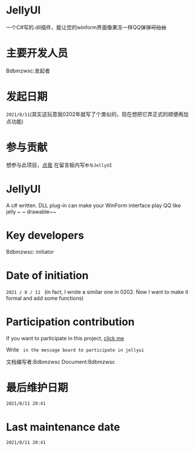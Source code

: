 # JellyUI
一个C#写的.dll插件，能让您的winform界面像果冻一样QQ弹弹~~可拉丝~~

# 主要开发人员
Bdbmzwsc:发起者

# 发起日期
```2021/8/11```(其实这玩意我0202年就写了个类似的，现在想把它弄正式的顺便再加点功能)

# 参与贡献
想参与此项目，[点我](https://erha.vercel.app)
在留言板内写```参与JellyUI```

# JellyUI

A c# written. DLL plug-in can make your WinForm interface play QQ like jelly ~ ~ drawable~~

# Key developers

Bdbmzwsc: initiator

# Date of initiation

```2021 / 8 / 11 ``` (in fact, I wrote a similar one in 0202. Now I want to make it formal and add some functions)

# Participation contribution

If you want to participate in this project, [click me](https://erha.vercel.app)

Write ``` in the message board to participate in jellyui```

文档编写者:Bdbmzwsc
Document:Bdbmzwsc

# 最后维护日期
```2021/8/11 20:41```

# Last maintenance date
```2021/8/11 20:41```


